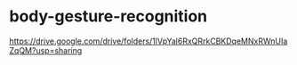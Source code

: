 # body-gesture-recognition


https://drive.google.com/drive/folders/1lVpYal6RxQRrkCBKDqeMNxRWnUIaZqQM?usp=sharing